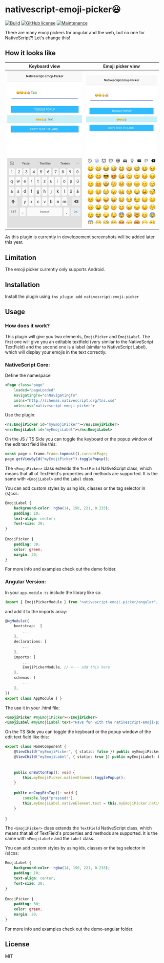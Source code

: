 # nativescript-emoji-picker😃

[![Build](https://github.com/hrueger/nativescript-emoji-picker/workflows/Build/badge.svg)](https://github.com/hrueger/nativescript-emoji-picker/actions) [![GitHub license](https://img.shields.io/github/license/Naereen/StrapDown.js.svg)](https://github.com/hrueger/nativescript-emoji-picker/blob/master/LICENSE) [![Maintenance](https://img.shields.io/badge/Maintained-yes-green.svg)](https://github.com/hrueger/nativescript-emoji-picker/graphs/commit-activity)

There are many emoji pickers for angular and the web, but no one for NativeScript?! Let's change this!

## How it looks like
| Keyboard view             |  Emoji picker view |
:-------------------------:|:-------------------------:
| ![picture 1](./screenshots/01.jpg) | ![picture 2](./screenshots/02.jpg) |

As this plugin is currently in developement screenshots will be added later this year.

## Limitation
The emoji picker currently only supports Android.

## Installation

Install the plugin using `tns plugin add nativescript-emoji-picker`

## Usage 
### How does it work?
This plugin will give you two elements, `EmojiPicker` and `EmojiLabel`. The first one will give you an editable textfield (very similar to the NativeScript TextField) and the second one is a label (similar to NativeScript Label), which will display your emojis in the text correctly.

### NativeScript Core:
Define the namespace
```xml
<Page class="page"
    loaded="pageLoaded"
    navigatingTo="onNavigatingTo" 
    xmlns="http://schemas.nativescript.org/tns.xsd"
    xmlns:ns="nativescript-emoji-picker">
```
Use the plugin:
```xml
<ns:EmojiPicker id="myEmojiPicker"></ns:EmojiPicker>
<ns:EmojiLabel id="myEmojiLabel"></ns:EmojiLabel>
```
On the JS / TS Side you can toggle the keyboard or the popup window of the edit text field like this:
```typescript
const page = frame.Frame.topmost().currentPage;
page.getViewById("myEmojiPicker").togglePopup();
```

The `<EmojiPicker>` class extends the `TextField` NativeScript class, which means that all of TextField's properties and methods are supported.
It is the same with `<EmojiLabel>` and the `Label` class.

You can add custom styles by using ids, classes or the tag selector in (s)css:
```css
EmojiLabel {
    background-color: rgba(14, 190, 221, 0.233);
    padding: 10;
    text-align: center;
    font-size: 20;
}

EmojiPicker {
    padding: 30;
    color: green;
    margin: 20;
}
```

For more info and examples check out the demo folder.

### Angular Version:

In your `app.module.ts` include the library like so:
```typescript
import { EmojiPickerModule } from "nativescript-emoji-picker/angular";
```
and add it to the imports array:
```typescript
@NgModule({
    bootstrap:  [
        ...
    ],
    declarations: [
        ...
    ],
    imports: [
        ...
        EmojiPickerModule, // <--- add this here
    ],
    schemas: [
        ...
    ],
})
export class AppModule { }
```

The use it in your .html file:
```html
<EmojiPicker #myEmojiPicker></EmojiPicker>
<EmojiLabel #myEmojiLabel text="Have fun with the nativescript-emoji-picker😃"></EmojiLabel>
```
On the TS Side you can toggle the keyboard or the popup window of the edit text field like this:

```typescript
export class HomeComponent {
    @ViewChild("myEmojiPicker", { static: false }) public myEmojiPicker: EmojiPicker;
    @ViewChild("myEmojiLabel", { static: true }) public myEmojiLabel: EmojiLabel;


    public onButtonTap(): void {
        this.myEmojiPicker.nativeElement.togglePopup();
    }

    public onCopyBtnTap(): void {
        console.log("pressed!");
        this.myEmojiLabel.nativeElement.text = this.myEmojiPicker.nativeElement.text;
    }

}
```


The `<EmojiPicker>` class extends the `TextField` NativeScript class, which means that all of TextField's properties and methods are supported.
It is the same with `<EmojiLabel>` and the `Label` class.

You can add custom styles by using ids, classes or the tag selector in (s)css:
```css
EmojiLabel {
    background-color: rgba(14, 190, 221, 0.233);
    padding: 10;
    text-align: center;
    font-size: 20;
}

EmojiPicker {
    padding: 30;
    color: green;
    margin: 20;
}
```

For more info and examples check out the demo-angular folder.


## License

MIT
